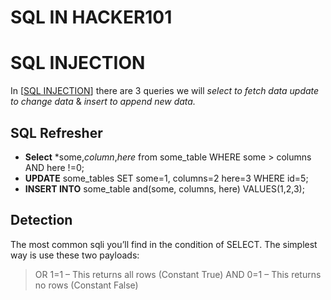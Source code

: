 # SQL IN HACKER101

# SQL INJECTION

In [[SQL INJECTION](about:blank#sql-injection)] there are 3 queries we will *select to fetch data* *update to change data* & *insert to append new data.*

## SQL Refresher

- **Select** *some,*column*,*here* from some_table WHERE some > columns AND here !=0;
- **UPDATE** some_tables SET some=1, columns=2 here=3 WHERE id=5;
- **INSERT INTO** some_table and(some, columns, here) VALUES(1,2,3);

## Detection

The most common sqli you’ll find in the condition of SELECT. The simplest way is use these two payloads:

> OR 1=1 – This returns all rows (Constant True) AND 0=1 – This returns no rows (Constant False)
>